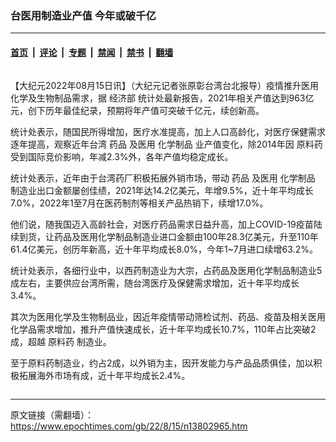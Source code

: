 ### 台医用制造业产值 今年或破千亿

---

#### [首页](../../../..?n13802965) &nbsp;|&nbsp; [评论](../../../../../epoch-comment?n13802965) &nbsp;|&nbsp; [专题](../../../../../epoch-special?n13802965) &nbsp;|&nbsp; [禁闻](../../../../../epoch-news?n13802965) &nbsp;|&nbsp; [禁书](../../../../../books?n13802965) &nbsp;|&nbsp; [翻墙](https://github.com/gfw-breaker/nogfw/blob/master/README.md?n13802965)


<div class="column" id="artbody" itemprop="articleBody">
 <!-- article content begin -->
 <p>
  【大纪元2022年08月15日讯】（大纪元记者张原彰台湾台北报导）疫情推升医用化学及生物制品需求，据
  <ok href="https://www.epochtimes.com/gb/tag/%E7%BB%8F%E6%B5%8E%E9%83%A8.html">
   经济部
  </ok>
  统计处最新报告，2021年相关产值达到963亿元，创下历年最佳纪录，预期将年产值可突破千亿元，续创新高。
 </p>
 <p>
  统计处表示，随国民所得增加，医疗水准提高，加上人口高龄化，对医疗保健需求逐年提高，观察近年台湾
  <ok href="https://www.epochtimes.com/gb/tag/%E8%8D%AF%E5%93%81.html">
   药品
  </ok>
  及医用
  <ok href="https://www.epochtimes.com/gb/tag/%E5%8C%96%E5%AD%A6%E5%88%B6%E5%93%81.html">
   化学制品
  </ok>
  业产值变化，除2014年因
  <ok href="https://www.epochtimes.com/gb/tag/%E5%8E%9F%E6%96%99%E8%8D%AF.html">
   原料药
  </ok>
  受到国际竞价影响，年减2.3%外，各年产值均稳定成长。
 </p>
 <p>
  统计处表示，近年由于台湾药厂积极拓展外销市场，带动
  <ok href="https://www.epochtimes.com/gb/tag/%E8%8D%AF%E5%93%81.html">
   药品
  </ok>
  及医用
  <ok href="https://www.epochtimes.com/gb/tag/%E5%8C%96%E5%AD%A6%E5%88%B6%E5%93%81.html">
   化学制品
  </ok>
  制造业出口金额屡创佳绩，2021年达14.2亿美元，年增9.5%，近十年平均成长7.0%，2022年1至7月在医药制剂等相关产品热销下，续增17.0%。
 </p>
 <p>
  他们说，随我国迈入高龄社会，对医疗药品需求日益升高，加上COVID-19疫苗陆续到货，让药品及医用化学制品制造业进口金额由100年28.3亿美元，升至110年61.4亿美元，创历年新高，近十年平均成长8.0%，今年1~7月进口续增63.2%。
 </p>
 <p>
  统计处表示，各细行业中，以西药制造业为大宗，占药品及医用化学制品制造业5成左右，主要供应台湾所需，随台湾医疗及保健需求增加，近十年平均成长3.4%。
 </p>
 <p>
  其次为医用化学及生物制品业，因近年疫情带动筛检试剂、药品、疫苗及相关医用化学品需求增加，推升产值快速成长，近十年平均成长10.7%，110年占比突破2成，超越
  <ok href="https://www.epochtimes.com/gb/tag/%E5%8E%9F%E6%96%99%E8%8D%AF.html">
   原料药
  </ok>
  制造业。
 </p>
 <p>
  至于原料药制造业，约占2成，以外销为主，因开发能力与产品品质俱佳，加以积极拓展海外市场有成，近十年平均成长2.4%。
 </p>
 <!-- article content end -->
</div>


---

原文链接（需翻墙）：https://www.epochtimes.com/gb/22/8/15/n13802965.htm